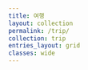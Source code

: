 ```yaml
---
title: 여행
layout: collection
permalink: /trip/
collection: trip
entries_layout: grid
classes: wide
---
```


